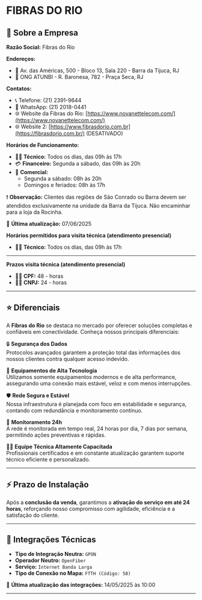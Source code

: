 # **FIBRAS DO RIO**

## 🏢 Sobre a Empresa

**Razão Social:** Fibras do Rio

**Endereços:**  
- 📍 Av. das Américas, 500 - Bloco 13, Sala 220 - Barra da Tijuca, RJ  
- 📍 ONG ATUNBI - R. Baronesa, 782 - Praça Seca, RJ

**Contatos:**  
- 📞 Telefone: (21) 2391-9644  
- 💬 WhatsApp: (21) 2018-0441  
- 🌐 Website da Fibras do Rio: [https://www.novanettelecom.com/](https://www.novanettelecom.com/)
- 🌐 Website 2: [https://www.fibrasdorio.com.br](https://fibrasdorio.com.br/) (DESATIVADO)

**Horários de Funcionamento:**  
- 👨‍🔧 **Técnico:** Todos os dias, das 09h às 17h  
- 💳 **Financeiro:** Segunda a sábado, das 09h às 20h  
- 🛒 **Comercial:**  
  - Segunda a sábado: 08h às 20h  
  - Domingos e feriados: 08h às 17h

❗ **Observação:** Clientes das regiões de São Conrado ou Barra devem ser atendidos exclusivamente na unidade da Barra da Tijuca. Não encaminhar para a loja da Rocinha.

📅 **Última atualização:** 07/06/2025

**Horários permitidos para visita técnica (atendimento presencial)**
- 👨‍🔧 **Técnico:** Todos os dias, das 09h às 17h
---
**Prazos visita técnica (atendimento presencial)**
- 👨‍🔧 **CPF:** 48 - horas
- 👨‍🔧 **CNPJ:** 24 - horas
---

## ⭐ Diferenciais

A **Fibras do Rio** se destaca no mercado por oferecer soluções completas e confiáveis em conectividade. Conheça nossos principais diferenciais:

🔒 **Segurança dos Dados**  
Protocolos avançados garantem a proteção total das informações dos nossos clientes contra qualquer acesso indevido.

📡 **Equipamentos de Alta Tecnologia**  
Utilizamos somente equipamentos modernos e de alta performance, assegurando uma conexão mais estável, veloz e com menos interrupções.

🛡️ **Rede Segura e Estável**  
Nossa infraestrutura é planejada com foco em estabilidade e segurança, contando com redundância e monitoramento contínuo.

🎯 **Monitoramento 24h**  
A rede é monitorada em tempo real, 24 horas por dia, 7 dias por semana, permitindo ações preventivas e rápidas.

👨‍🔧 **Equipe Técnica Altamente Capacitada**  
Profissionais certificados e em constante atualização garantem suporte técnico eficiente e personalizado.

---

## ⚡ Prazo de Instalação

Após a **conclusão da venda**, garantimos a **ativação do serviço em até 24 horas**, reforçando nosso compromisso com agilidade, eficiência e a satisfação do cliente.

---

## 🔌 Integrações Técnicas

- **Tipo de Integração Neutra:** `GPON`  
- **Operador Neutro:** `OpenFiber`  
- **Serviço:** `Internet Banda Larga`  
- **Tipo de Conexão no Mapa:** `FTTH (Código: 58)`

📅 **Última atualização das integrações:** 14/05/2025 às 10:00

---
